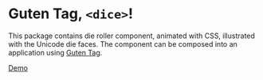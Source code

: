 
# Guten Tag, `<dice>`!

This package contains die roller component, animated with CSS, illustrated with
the Unicode die faces.
The component can be composed into an application using [Guten Tag][].

[Demo][]

[Guten Tag]: https://github.com/gutentags/gutentag
[Demo]: http://gutentags.github.io/dice.html/

